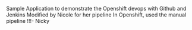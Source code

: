 Sample Application to demonstrate the Openshift devops with Github and Jenkins
Modified by Nicole for her pipeline
In Openshift, used the manual pipeline !!!- Nicky

